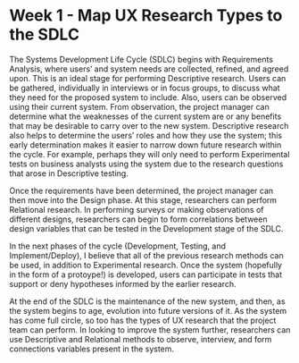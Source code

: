 # Week 1 - Map UX Research Types to the SDLC

The Systems Development Life Cycle (SDLC) begins with Requirements Analysis, where users’ and system needs are collected, refined, and agreed upon. This is an ideal stage for performing Descriptive research. Users can be gathered, individually in interviews or in focus groups, to discuss what they need for the proposed system to include. Also, users can be observed using their current system. From observation, the project manager can determine what the weaknesses of the current system are or any benefits that may be desirable to carry over to the new system. Descriptive research also helps to determine the users’ roles and how they use the system; this early determination makes it easier to narrow down future research within the cycle. For example, perhaps they will only need to perform Experimental tests on business analysts using the system due to the research questions that arose in Descriptive testing.

Once the requirements have been determined, the project manager can then move into the Design phase. At this stage, researchers can perform Relational research. In performing surveys or making observations of different designs, researchers can begin to form correlations between design variables that can be tested in the Development stage of the SDLC.

In the next phases of the cycle (Development, Testing, and Implement/Deploy), I believe that all of the previous research methods can be used, in addition to  Experimental research. Once the system (hopefully in the form of a protoype!) is developed, users can participate in tests that support or deny hypotheses informed by the earlier research.

At the end of the SDLC is the maintenance of the new system, and then, as the system begins to age, evolution into future versions of it. As the system has come full circle, so too has the types of UX research that the project team can perform. In looking to improve the system further, researchers can use Descriptive and Relational methods to observe, interview, and form connections variables present in the system.
